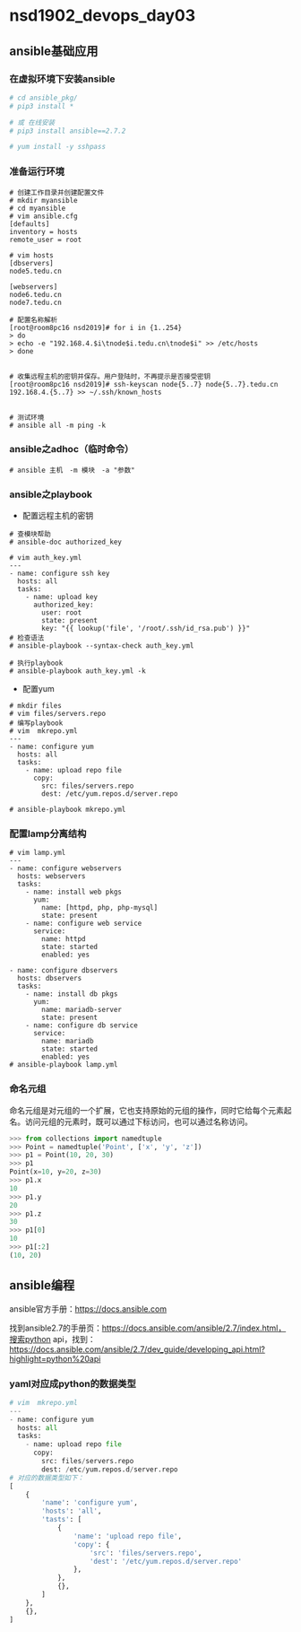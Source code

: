 # nsd1902_devops_day03

## ansible基础应用

### 在虚拟环境下安装ansible

```python
# cd ansible_pkg/
# pip3 install *

# 或 在线安装
# pip3 install ansible==2.7.2

# yum install -y sshpass
```

### 准备运行环境

```shell
# 创建工作目录并创建配置文件
# mkdir myansible
# cd myansible
# vim ansible.cfg
[defaults]
inventory = hosts
remote_user = root

# vim hosts
[dbservers]
node5.tedu.cn

[webservers]
node6.tedu.cn
node7.tedu.cn

# 配置名称解析
[root@room8pc16 nsd2019]# for i in {1..254}
> do
> echo -e "192.168.4.$i\tnode$i.tedu.cn\tnode$i" >> /etc/hosts
> done


# 收集远程主机的密钥并保存。用户登陆时，不再提示是否接受密钥
[root@room8pc16 nsd2019]# ssh-keyscan node{5..7} node{5..7}.tedu.cn 192.168.4.{5..7} >> ~/.ssh/known_hosts 


# 测试环境
# ansible all -m ping -k
```

### ansible之adhoc（临时命令）

```shell
# ansible 主机　-m 模块　-a "参数"
```

### ansible之playbook

- 配置远程主机的密钥

```shell
# 查模块帮助
# ansible-doc authorized_key

# vim auth_key.yml
---
- name: configure ssh key
  hosts: all
  tasks:
    - name: upload key
      authorized_key:
        user: root
        state: present
        key: "{{ lookup('file', '/root/.ssh/id_rsa.pub') }}"
# 检查语法
# ansible-playbook --syntax-check auth_key.yml

# 执行playbook
# ansible-playbook auth_key.yml -k
```

- 配置yum

```shell
# mkdir files
# vim files/servers.repo
# 编写playbook
# vim  mkrepo.yml
---
- name: configure yum
  hosts: all
  tasks:
    - name: upload repo file
      copy:
        src: files/servers.repo
        dest: /etc/yum.repos.d/server.repo

# ansible-playbook mkrepo.yml
```

### 配置lamp分离结构

```shell
# vim lamp.yml
---
- name: configure webservers
  hosts: webservers
  tasks:
    - name: install web pkgs
      yum:
        name: [httpd, php, php-mysql]
        state: present
    - name: configure web service
      service:
        name: httpd
        state: started
        enabled: yes

- name: configure dbservers
  hosts: dbservers
  tasks:
    - name: install db pkgs
      yum:
        name: mariadb-server
        state: present
    - name: configure db service
      service:
        name: mariadb
        state: started
        enabled: yes
# ansible-playbook lamp.yml
```

### 命名元组

命名元组是对元组的一个扩展，它也支持原始的元组的操作，同时它给每个元素起名。访问元组的元素时，既可以通过下标访问，也可以通过名称访问。

```python
>>> from collections import namedtuple
>>> Point = namedtuple('Point', ['x', 'y', 'z'])
>>> p1 = Point(10, 20, 30)
>>> p1
Point(x=10, y=20, z=30)
>>> p1.x
10
>>> p1.y
20
>>> p1.z
30
>>> p1[0]
10
>>> p1[:2]
(10, 20)
```

## ansible编程

ansible官方手册：https://docs.ansible.com

找到ansible2.7的手册页：https://docs.ansible.com/ansible/2.7/index.html，搜索python api，找到：https://docs.ansible.com/ansible/2.7/dev_guide/developing_api.html?highlight=python%20api

### yaml对应成python的数据类型

```python
# vim  mkrepo.yml
---
- name: configure yum
  hosts: all
  tasks:
    - name: upload repo file
      copy:
        src: files/servers.repo
        dest: /etc/yum.repos.d/server.repo
# 对应的数据类型如下：
[
    {
        'name': 'configure yum',
        'hosts': 'all',
        'tasts': [
            {
                'name': 'upload repo file',
                'copy': {
                    'src': 'files/servers.repo',
                    'dest': '/etc/yum.repos.d/server.repo'
                },
            },
            {},
        ]
    },
    {},
]
```













